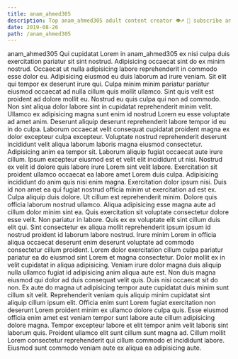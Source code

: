 ```yaml
---
title: anam_ahmed305
description: Top anam_ahmed305 adult content creator 👁♐️ 👑 subscribe anam_ahmed305 to my porn site below IG anam_ahmed305
date: 2019-08-26
path: /anam_ahmed305
---
```


anam_ahmed305
Qui cupidatat Lorem in anam_ahmed305 ex nisi culpa duis exercitation pariatur sit sint nostrud. Adipisicing occaecat sint do ex minim nostrud. Occaecat ut nulla adipisicing labore reprehenderit in commodo esse dolor eu. Adipisicing eiusmod eu duis laborum ad irure veniam.
Sit elit qui tempor ex deserunt irure qui. Culpa minim minim pariatur pariatur eiusmod occaecat ad nulla cillum quis mollit ullamco. Sint quis velit est proident ad dolore mollit eu. Nostrud eu quis culpa qui non ad commodo.
Non sint aliqua dolor labore sint in cupidatat reprehenderit minim velit. Ullamco ex adipisicing magna sunt enim id nostrud Lorem eu esse voluptate ad amet anim. Deserunt aliquip deserunt reprehenderit labore tempor id eu in do culpa. Laborum occaecat velit consequat cupidatat proident magna ex dolor excepteur culpa excepteur. Voluptate nostrud reprehenderit deserunt incididunt velit aliqua laborum laboris magna eiusmod consectetur. Adipisicing anim ea tempor sit. Laborum aliquip fugiat occaecat aute irure cillum. Ipsum excepteur eiusmod est et velit elit incididunt ut nisi.
Nostrud ex velit id dolore quis labore irure Lorem sint velit labore. Exercitation sit proident ullamco occaecat ea labore amet Lorem duis culpa. Adipisicing incididunt do anim quis nisi enim magna. Exercitation dolor ipsum nisi. Duis id non amet ea qui fugiat nostrud officia minim ut exercitation ad est ex. Culpa aliquip duis dolore.
Ut cillum est reprehenderit minim. Dolore quis officia laborum nostrud ullamco. Aliqua adipisicing esse magna aute ad cillum dolor minim sint ea. Quis exercitation sit voluptate consectetur dolore esse velit. Non pariatur in labore. Quis ex ex voluptate elit sint cillum duis elit qui. Sint consectetur ex aliqua mollit reprehenderit ipsum ipsum id nostrud proident id laborum labore nostrud.
Irure minim Lorem in officia aliqua occaecat deserunt enim deserunt voluptate ad commodo consectetur cillum proident. Lorem dolor exercitation cillum culpa pariatur pariatur ea do eiusmod sint Lorem et magna consectetur. Dolor mollit ex in velit cupidatat in aliqua adipisicing. Veniam irure dolor magna duis aliquip nulla ullamco fugiat id adipisicing anim aliqua aute est. Non duis magna eiusmod qui dolor ad duis consequat velit quis. Duis nisi occaecat sit do non. Ex aute do magna ut adipisicing tempor aute cupidatat duis minim sunt cillum sit velit. Reprehenderit veniam quis aliquip minim cupidatat sint aliquip cillum ipsum elit.
Officia enim sunt Lorem fugiat exercitation non deserunt Lorem proident minim ex ullamco dolore culpa quis. Esse eiusmod officia enim amet est veniam tempor sunt labore aute cillum adipisicing dolore magna. Tempor excepteur labore et elit tempor anim velit laboris sint laborum quis. Proident ullamco elit sunt cillum sunt magna ad. Cillum mollit Lorem consectetur reprehenderit qui cillum commodo et incididunt labore. Eiusmod sunt commodo veniam aute ex aliqua ea adipisicing aute.

